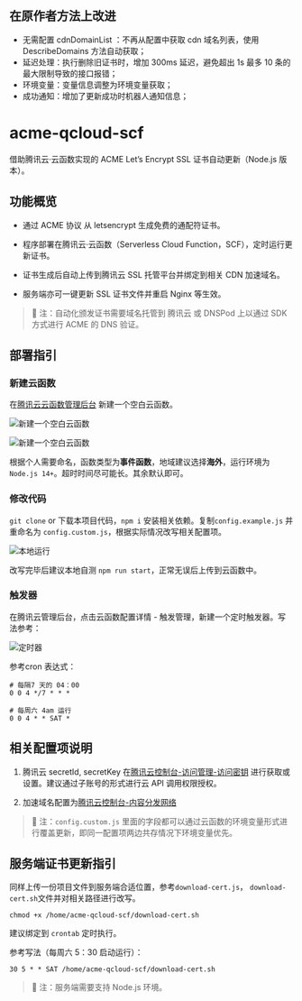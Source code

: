 ## 在原作者方法上改进

- 无需配置 cdnDomainList ：不再从配置中获取 cdn 域名列表，使用 DescribeDomains 方法自动获取；
- 延迟处理：执行删除旧证书时，增加 300ms 延迟，避免超出 1s 最多 10 条的最大限制导致的接口报错；
- 环境变量：变量信息调整为环境变量获取；  
- 成功通知：增加了更新成功时机器人通知信息；  

# acme-qcloud-scf

借助腾讯云·云函数实现的 ACME Let’s Encrypt SSL 证书自动更新（Node.js 版本）。

## 功能概览

- 通过 ACME 协议 从 letsencrypt 生成免费的通配符证书。

- 程序部署在腾讯云·云函数（Serverless Cloud Function，SCF），定时运行更新证书。

- 证书生成后自动上传到腾讯云 SSL 托管平台并绑定到相关 CDN 加速域名。

- 服务端亦可一键更新 SSL 证书文件并重启 Nginx 等生效。

> 📢 注：自动化颁发证书需要域名托管到 腾讯云 或 DNSPod 上以通过 SDK 方式进行 ACME 的 DNS 验证。

## 部署指引

### 新建云函数

在[腾讯云云函数管理后台](https://console.cloud.tencent.com/scf/list) 新建一个空白云函数。

![新建一个空白云函数](./docs/start.png)

![新建一个空白云函数](./docs/start4.png)


根据个人需要命名，函数类型为**事件函数**，地域建议选择**海外**，运行环境为`Node.js 14+`。超时时间尽可能长。其余默认即可。

### 修改代码

`git clone` or 下载本项目代码，`npm i` 安装相关依赖。复制`config.example.js` 并重命名为 `config.custom.js`，根据实际情况改写相关配置项。

![本地运行](./docs/start2.png)

改写完毕后建议本地自测 `npm run start`，正常无误后上传到云函数中。

### 触发器

在腾讯云管理后台，点击云函数配置详情 - 触发管理，新建一个定时触发器。写法参考：

![定时器](./docs/start3.png)

参考cron 表达式：

```shell
# 每隔7 天的 04：00 
0 0 4 */7 * * *
```
```shell
# 每周六 4am 运行
0 0 4 * * SAT *
```

## 相关配置项说明

1. 腾讯云 secretId, secretKey 在[腾讯云控制台-访问管理-访问密钥](https://console.cloud.tencent.com/cam/capi) 进行获取或设置。建议通过子账号的形式进行云 API 调用权限授权。

2. 加速域名配置为[腾讯云控制台-内容分发网络](https://console.cloud.tencent.com/cdn/domains)

> 📢 注：`config.custom.js` 里面的字段都可以通过云函数的环境变量形式进行覆盖更新，即同一配置项两边共存情况下环境变量优先。


## 服务端证书更新指引

同样上传一份项目文件到服务端合适位置，参考`download-cert.js`， `download-cert.sh`文件并对相关路径进行改写。

```shell
chmod +x /home/acme-qcloud-scf/download-cert.sh
```

建议绑定到 `crontab` 定时执行。

参考写法（每周六 5：30 启动运行）：

```shell
30 5 * * SAT /home/acme-qcloud-scf/download-cert.sh
```

> 📢 注：服务端需要支持 Node.js 环境。


